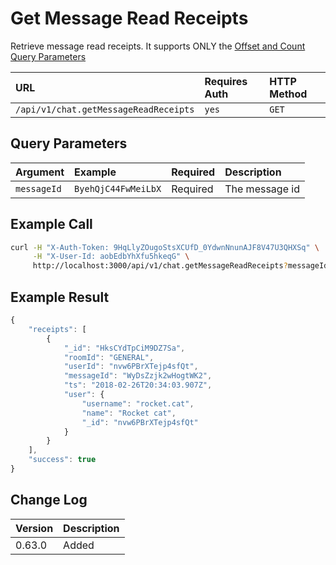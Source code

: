 # Get Message Read Receipts

Retrieve message read receipts. It supports ONLY the [Offset and Count Query Parameters](../../other-important-endpoints/offset-and-count-and-sort-info.md)

| URL | Requires Auth | HTTP Method |
| :--- | :--- | :--- |
| `/api/v1/chat.getMessageReadReceipts` | `yes` | `GET` |

## Query Parameters

| Argument | Example | Required | Description |
| :--- | :--- | :--- | :--- |
| `messageId` | `ByehQjC44FwMeiLbX` | Required | The message id |

## Example Call

```bash
curl -H "X-Auth-Token: 9HqLlyZOugoStsXCUfD_0YdwnNnunAJF8V47U3QHXSq" \
     -H "X-User-Id: aobEdbYhXfu5hkeqG" \
     http://localhost:3000/api/v1/chat.getMessageReadReceipts?messageId=ByehQjC44FwMeiLbX
```

## Example Result

```javascript
{
    "receipts": [
        {
            "_id": "HksCYdTpCiM9DZ7Sa",
            "roomId": "GENERAL",
            "userId": "nvw6PBrXTejp4sfQt",
            "messageId": "WyDsZzjk2wHogtWK2",
            "ts": "2018-02-26T20:34:03.907Z",
            "user": {
                "username": "rocket.cat",
                "name": "Rocket cat",
                "_id": "nvw6PBrXTejp4sfQt"
            }
        }
    ],
    "success": true
}
```

## Change Log

| Version | Description |
| :--- | :--- |
| 0.63.0 | Added |

